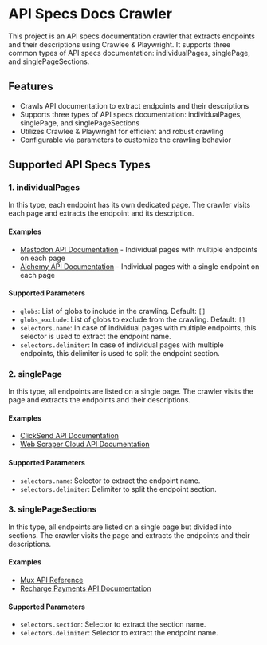 # API Specs Docs Crawler

This project is an API specs documentation crawler that extracts endpoints and their descriptions using Crawlee & Playwright. It supports three common types of API specs documentation: individualPages, singlePage, and singlePageSections.

## Features

- Crawls API documentation to extract endpoints and their descriptions
- Supports three types of API specs documentation: individualPages, singlePage, and singlePageSections
- Utilizes Crawlee & Playwright for efficient and robust crawling
- Configurable via parameters to customize the crawling behavior

## Supported API Specs Types

### 1. individualPages

In this type, each endpoint has its own dedicated page. The crawler visits each page and extracts the endpoint and its description.

#### Examples
- [Mastodon API Documentation](https://docs.joinmastodon.org/methods/accounts/) - Individual pages with multiple endpoints on each page
- [Alchemy API Documentation](https://docs.alchemy.com/reference/creating-a-subgraph) - Individual pages with a single endpoint on each page

#### Supported Parameters
- `globs`: List of globs to include in the crawling. Default: `[]`
- `globs_exclude`: List of globs to exclude from the crawling. Default: `[]`
- `selectors.name`: In case of individual pages with multiple endpoints, this selector is used to extract the endpoint name.
- `selectors.delimiter`: In case of individual pages with multiple endpoints, this delimiter is used to split the endpoint section.

### 2. singlePage

In this type, all endpoints are listed on a single page. The crawler visits the page and extracts the endpoints and their descriptions.

#### Examples
- [ClickSend API Documentation](https://developers.clicksend.com/docs/rest/v3/)
- [Web Scraper Cloud API Documentation](https://webscraper.io/documentation/web-scraper-cloud/api)

#### Supported Parameters
- `selectors.name`: Selector to extract the endpoint name.
- `selectors.delimiter`: Delimiter to split the endpoint section.

### 3. singlePageSections

In this type, all endpoints are listed on a single page but divided into sections. The crawler visits the page and extracts the endpoints and their descriptions.

#### Examples
- [Mux API Reference](https://docs.mux.com/api-reference)
- [Recharge Payments API Documentation](https://developer.rechargepayments.com/2021-11)

#### Supported Parameters
- `selectors.section`: Selector to extract the section name.
- `selectors.delimiter`: Selector to extract the endpoint name.
